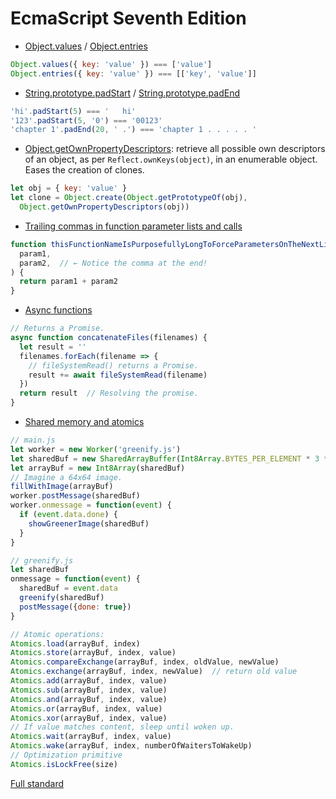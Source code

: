 EcmaScript Seventh Edition
==========================

- [Object.values](https://github.com/es-shims/Object.values) / [Object.entries](https://github.com/es-shims/Object.entries)

```javascript
Object.values({ key: 'value' }) === ['value']
Object.entries({ key: 'value' }) === [['key', 'value']]
```

- [String.prototype.padStart](https://github.com/es-shims/String.prototype.padStart) / [String.prototype.padEnd](https://github.com/es-shims/String.prototype.padEnd)

```javascript
'hi'.padStart(5) === '   hi'
'123'.padStart(5, '0') === '00123'
'chapter 1'.padEnd(20, ' .') === 'chapter 1 . . . . . '
```

- [Object.getOwnPropertyDescriptors](https://github.com/tc39/proposal-object-getownpropertydescriptors): retrieve all possible own descriptors of an object, as per `Reflect.ownKeys(object)`, in an enumerable object. Eases the creation of clones.

```javascript
let obj = { key: 'value' }
let clone = Object.create(Object.getPrototypeOf(obj),
  Object.getOwnPropertyDescriptors(obj))
```

- [Trailing commas in function parameter lists and calls](https://github.com/tc39/proposal-trailing-function-commas)

```javascript
function thisFunctionNameIsPurposefullyLongToForceParametersOnTheNextLine(
  param1,
  param2,  // ← Notice the comma at the end!
) {
  return param1 + param2
}
```

- [Async functions](https://github.com/tc39/ecmascript-asyncawait)

```javascript
// Returns a Promise.
async function concatenateFiles(filenames) {
  let result = ''
  filenames.forEach(filename => {
    // fileSystemRead() returns a Promise.
    result += await fileSystemRead(filename)
  })
  return result  // Resolving the promise.
}
```

- [Shared memory and atomics](https://github.com/tc39/ecmascript_sharedmem)

```javascript
// main.js
let worker = new Worker('greenify.js')
let sharedBuf = new SharedArrayBuffer(Int8Array.BYTES_PER_ELEMENT * 3 * 64 * 64)
let arrayBuf = new Int8Array(sharedBuf)
// Imagine a 64x64 image.
fillWithImage(arrayBuf)
worker.postMessage(sharedBuf)
worker.onmessage = function(event) {
  if (event.data.done) {
    showGreenerImage(sharedBuf)
  }
}

// greenify.js
let sharedBuf
onmessage = function(event) {
  sharedBuf = event.data
  greenify(sharedBuf)
  postMessage({done: true})
}

// Atomic operations:
Atomics.load(arrayBuf, index)
Atomics.store(arrayBuf, index, value)
Atomics.compareExchange(arrayBuf, index, oldValue, newValue)
Atomics.exchange(arrayBuf, index, newValue)  // return old value
Atomics.add(arrayBuf, index, value)
Atomics.sub(arrayBuf, index, value)
Atomics.and(arrayBuf, index, value)
Atomics.or(arrayBuf, index, value)
Atomics.xor(arrayBuf, index, value)
// If value matches content, sleep until woken up.
Atomics.wait(arrayBuf, index, value)
Atomics.wake(arrayBuf, index, numberOfWaitersToWakeUp)
// Optimization primitive
Atomics.isLockFree(size)
```

[Full standard](https://tc39.github.io/ecma262/)
